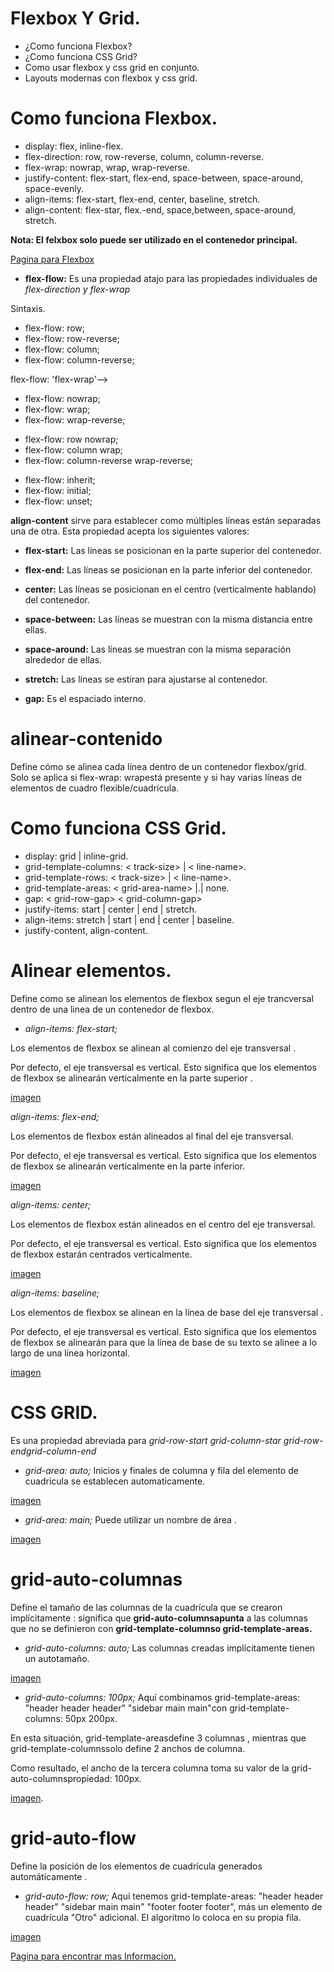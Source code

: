 # Flexbox Y Grid.

- ¿Como funciona Flexbox?
- ¿Como funciona CSS Grid?
- Como usar flexbox y css grid en conjunto.
- Layouts modernas con flexbox y css grid.


# Como funciona Flexbox.

- display: flex, inline-flex.
- flex-direction: row, row-reverse, column, column-reverse.
- flex-wrap: nowrap, wrap, wrap-reverse.
- justify-content: flex-start, flex-end, space-between, space-around, space-evenly.
- align-items: flex-start, flex-end, center, baseline, stretch.
- align-content: flex-star, flex.-end, space,between, space-around, stretch.

**Nota: El felxbox solo puede ser utilizado en el contenedor principal.**

[Pagina para Flexbox](https://cssreference.io/flexbox/ )

- **flex-flow:** Es una propiedad atajo para las propiedades individuales de *flex-direction y flex-wrap*

Sintaxis.

<!--flex-flow: 'flex-direction'-->
- flex-flow: row;
- flex-flow: row-reverse;
- flex-flow: column;
- flex-flow: column-reverse;

<!--> flex-flow: 'flex-wrap'-->
- flex-flow: nowrap;
- flex-flow: wrap;
- flex-flow: wrap-reverse;

<!--flex-flow: 'flex-direction' 'flex-wrap'-->

- flex-flow: row nowrap;
- flex-flow: column wrap;
- flex-flow: column-reverse wrap-reverse;

<!--valores globales-->
- flex-flow: inherit;
- flex-flow: initial;
- flex-flow: unset;

 **align-content**
 sirve para establecer como múltiples líneas están separadas una de otra. Esta propiedad acepta los siguientes valores:

- **flex-start:** Las líneas se posicionan en la parte superior del contenedor.
- **flex-end:** Las líneas se posicionan en la parte inferior del contenedor.
- **center:** Las líneas se posicionan en el centro (verticalmente hablando) del contenedor.
- **space-between:** Las líneas se muestran con la misma distancia entre ellas.
- **space-around:** Las líneas se muestran con la misma separación alrededor de ellas.
- **stretch:** Las líneas se estiran para ajustarse al contenedor.

- **gap:** Es el espaciado interno.



# alinear-contenido

Define cómo se alinea cada línea dentro de un contenedor flexbox/grid. Solo se aplica si flex-wrap: wrapestá presente y si hay varias líneas de elementos de cuadro flexible/cuadrícula.

# Como funciona CSS Grid.

- display: grid | inline-grid.
- grid-template-columns: < track-size> | < line-name>.
- grid-template-rows: < track-size> | < line-name>.
- grid-template-areas: < grid-area-name> |.| none.
- gap: < grid-row-gap> < grid-column-gap>
- justify-items: start | center | end | stretch.
- align-items: stretch | start | end | center | baseline.
- justify-content, align-content.


# Alinear elementos.

Define como se alinean los elementos de flexbox segun el eje trancversal dentro de una linea de un contenedor de flexbox.

- *align-items: flex-start;*

Los elementos de flexbox se alinean al comienzo del eje transversal .

Por defecto, el eje transversal es vertical. Esto significa que los elementos de flexbox se alinearán verticalmente en la parte superior .

[imagen](./imagenes/Captura%20de%20pantalla%202023-04-25%20072419.jpg)

*align-items: flex-end;*

Los elementos de flexbox están alineados al final del eje transversal.

Por defecto, el eje transversal es vertical. Esto significa que los elementos de flexbox se alinearán verticalmente en la parte inferior.

[imagen](./imagenes/grafico2.jpg)


*align-items: center;*

Los elementos de flexbox están alineados en el centro del eje transversal.

Por defecto, el eje transversal es vertical. Esto significa que los elementos de flexbox estarán centrados verticalmente.

[imagen](./imagenes/grafico3.jpg)

*align-items: baseline;*

Los elementos de flexbox se alinean en la línea de base del eje transversal .

Por defecto, el eje transversal es vertical. Esto significa que los elementos de flexbox se alinearán para que la línea de base de su texto se alinee a lo largo de una línea horizontal.

[imagen](./imagenes/grafico4.jpg)




# CSS GRID.

Es una propiedad abreviada para *grid-row-start grid-column-star grid-row-endgrid-column-end*


- *grid-area: auto;*
Inicios y finales de columna y fila del elemento de cuadricula se establecen automaticamente.

[imagen](./imagenes/grid1.jpg)

- *grid-area: main;*
Puede utilizar un nombre de área .

[imagen](./imagenes/grid2.jpg)



# grid-auto-columnas

Define el tamaño de las columnas de la cuadrícula que se crearon implícitamente : significa que **grid-auto-columnsapunta** a las columnas que no se definieron con **grid-template-columnso grid-template-areas.**

- *grid-auto-columns: auto;*
Las columnas creadas implícitamente tienen un autotamaño.

[imagen](./imagenes/grid3.jpg)


- *grid-auto-columns: 100px;*
Aquí combinamos grid-template-areas: "header header header" "sidebar main main"con grid-template-columns: 50px 200px.

En esta situación, grid-template-areasdefine 3 columnas , mientras que grid-template-columnssolo define 2 anchos de columna.

Como resultado, el ancho de la tercera columna toma su valor de la grid-auto-columnspropiedad: 100px.

[imagen](./imagenes/grid4.jpg).


# grid-auto-flow
Define la posición de los elementos de cuadrícula generados automáticamente .

- *grid-auto-flow: row;*
Aquí tenemos grid-template-areas: "header header header" "sidebar main main" "footer footer footer", más un elemento de cuadrícula "Otro" adicional. El algoritmo lo coloca en su propia fila.

[imagen](./imagenes/grid5.jpg)


[Pagina para encontrar mas Informacion.](https://cssreference.io/css-grid/#grid-row-start)

